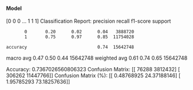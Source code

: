 #### Model
[0 0 0 ... 1 1 1]
Classification Report:
              precision    recall  f1-score   support

           0       0.20      0.02      0.04   3888720
           1       0.75      0.97      0.85  11754028

    accuracy                           0.74  15642748
   macro avg       0.47      0.50      0.44  15642748
weighted avg       0.61      0.74      0.65  15642748

Accuracy: 0.7367026560806323
Confusion Matrix:
[[   76288  3812432]
 [  306262 11447766]]
Confusion Matrix (%):
[[ 0.48768925 24.37188146]
 [ 1.95785293 73.18257636]]
